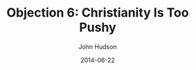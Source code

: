 ---
layout: post
passage: 1 Peter 2:4-25
title:  "Objection 6: Christianity Is Too Pushy"
author:  John Hudson
date:   2014-06-22
categories: Objections
---